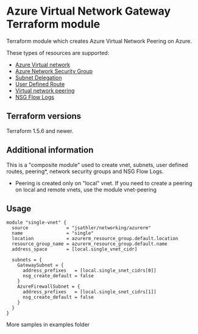 # Azure Virtual Network Gateway Terraform module

Terraform module which creates Azure Virtual Network Peering on Azure.

These types of resources are supported:

* [Azure Virtual network](https://learn.microsoft.com/en-us/azure/virtual-network/virtual-networks-overview)
* [Azure Network Security Group](https://learn.microsoft.com/en-us/azure/virtual-network/network-security-groups-overview)
* [Subnet Delegation](https://learn.microsoft.com/en-us/azure/virtual-network/subnet-delegation-overview)
* [User Defined Route](https://learn.microsoft.com/en-us/azure/virtual-network/virtual-networks-udr-overview#user-defined)
* [Virtual network peering](https://learn.microsoft.com/en-us/azure/virtual-network/virtual-network-peering-overview)
* [NSG Flow Logs](https://learn.microsoft.com/en-us/azure/network-watcher/network-watcher-nsg-flow-logging-overview)

## Terraform versions

Terraform 1.5.6 and newer.

## Additional information

This is a "composite module" used to create vnet, subnets, user defined routes, peering*, network security groups and NSG Flow Logs.

 - Peering is created only on "local" vnet. If you need to create a peering on local and remote vnets, use the module vnet-peering

## Usage

```hcl
module "single-vnet" {
  source              = "jsathler/networking/azurerm"
  name                = "single"
  location            = azurerm_resource_group.default.location
  resource_group_name = azurerm_resource_group.default.name
  address_space       = [local.single_vnet_cidr]

  subnets = {
    GatewaySubnet = {
      address_prefixes   = [local.single_snet_cidrs[0]]
      nsg_create_default = false
    }
    AzureFirewallSubnet = {
      address_prefixes   = [local.single_snet_cidrs[1]]
      nsg_create_default = false
    }
  }
}
```

More samples in examples folder